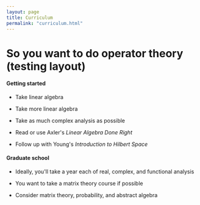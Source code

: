 ```yaml
---
layout: page
title: Curriculum
permalink: "curriculum.html"
---
```


# So you want to do operator theory (testing layout)

#### Getting started

- Take linear algebra

- Take more linear algebra

- Take as much complex analysis as possible

- Read or use Axler's _Linear Algebra Done Right_

- Follow up with Young's _Introduction to Hilbert Space_

#### Graduate school

- Ideally, you'll take a year each of real, complex, and functional analysis

- You want to take a matrix theory course if possible
 
- Consider matrix theory, probability, and abstract algebra
